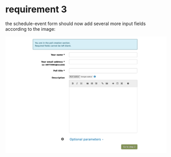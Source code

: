 # requirement 3 
the schedule-event form should now add several more input fields according to the image: 

![Schedule Event Form](schedule-event.png)
